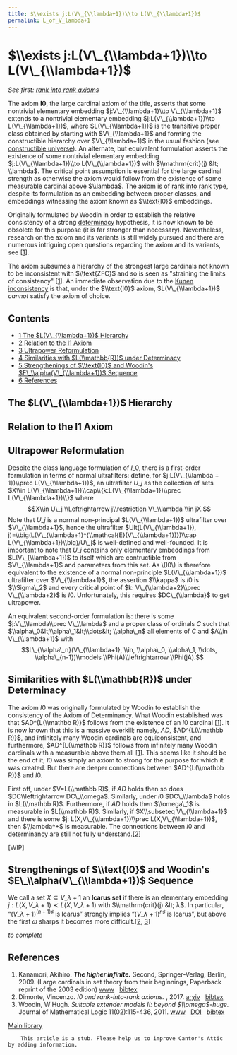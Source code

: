 ```yaml
---
title: $\\exists j:L(V\_{\\lambda+1})\\to L(V\_{\\lambda+1})$
permalink: L_of_V_lambda+1
---
```

# $\\exists j:L(V\_{\\lambda+1})\\to L(V\_{\\lambda+1})$











*See first: [rank into rank
axioms](Rank_into_rank "Rank into rank")*

The axiom **I0**, the large cardinal axiom of the title, asserts that
some nontrivial elementary embedding $j:V\_{\\lambda+1}\\to
V\_{\\lambda+1}$ extends to a nontrivial elementary embedding
$j:L(V\_{\\lambda+1})\\to L(V\_{\\lambda+1})$, where
$L(V\_{\\lambda+1})$ is the transitive proper class obtained by starting
with $V\_{\\lambda+1}$ and forming the constructible hierarchy over
$V\_{\\lambda+1}$ in the usual fashion (see [constructible
universe](Constructible_universe "Constructible universe")).
An alternate, but equivalent formulation asserts the existence of some
nontrivial elementary embedding $j:L(V\_{\\lambda+1})\\to
L(V\_{\\lambda+1})$ with $\\mathrm{crit}(j) &lt; \\lambda$. The critical
point assumption is essential for the large cardinal strength as
otherwise the axiom would follow from the existence of some measurable
cardinal above $\\lambda$. The axiom is of [rank into
rank](Rank_into_rank "Rank into rank")
type, despite its formulation as an embedding between proper classes,
and embeddings witnessing the axiom known as $\\text{I0}$ embeddings.

Originally formulated by Woodin in order to establish the relative
consistency of a strong
<a href="Determinacy" class="mw-redirect" title="Determinacy">determinacy</a>
hypothesis, it is now known to be obsolete for this purpose (it is far
stronger than necessary). Nevertheless, research on the axiom and its
variants is still widely pursued and there are numerous intriguing open
questions regarding the axiom and its variants, see
\[[1](#bibkey_Kanamori2009:HigherInfinite)\].

The axiom subsumes a hierarchy of the strongest large cardinals not
known to be inconsistent with $\\text{ZFC}$ and so is seen as "straining
the limits of consistency" \[[1](#bibkey_Kanamori2009:HigherInfinite)\].
An immediate observation due to the [Kunen
inconsistency](Kunen_inconsistency "Kunen inconsistency")
is that, under the $\\text{I0}$ axiom, $L(V\_{\\lambda+1})$ *cannot*
satisfy the axiom of choice.



## Contents


-   [<span class="tocnumber">1</span> <span class="toctext">The
    $L(V\_{\\lambda+1})$
    Hierarchy</span>](#The_.24L.28V_.7B.5Clambda.2B1.7D.29.24_Hierarchy)
-   [<span class="tocnumber">2</span> <span class="toctext">Relation to
    the I1 Axiom</span>](#Relation_to_the_I1_Axiom)
-   [<span class="tocnumber">3</span> <span class="toctext">Ultrapower
    Reformulation</span>](#Ultrapower_Reformulation)
-   [<span class="tocnumber">4</span> <span class="toctext">Similarities
    with $L(\\mathbb{R})$ under
    Determinacy</span>](#Similarities_with_.24L.28.5Cmathbb.7BR.7D.29.24_under_Determinacy)
-   [<span class="tocnumber">5</span> <span
    class="toctext">Strengthenings of $\\text{I0}$ and Woodin's
    $E\_\\alpha(V\_{\\lambda+1})$
    Sequence</span>](#Strengthenings_of_.24.5Ctext.7BI0.7D.24_and_Woodin.27s_.24E_.5Calpha.28V_.7B.5Clambda.2B1.7D.29.24_Sequence)
-   [<span class="tocnumber">6</span> <span
    class="toctext">References</span>](#References)


## The $L(V\_{\\lambda+1})$ Hierarchy

## Relation to the I1 Axiom

## Ultrapower Reformulation

Despite the class language formulation of $I\_0$, there is a first-order
formulation in terms of normal ultrafilters: define, for
$j:L(V\_{\\lambda + 1})\\prec L(V\_{\\lambda+1})$, an ultrafilter $U\_j$
as the collection of sets $X\\in
L(V\_{\\lambda+1})\\cap\\{k:L(V\_{\\lambda+1})\\prec
L(V\_{\\lambda+1})\\}$ where $$X\\in U\_j \\Leftrightarrow
j\\restriction V\_\\lambda \\in jX.$$ Note that $U\_j$ is a normal
non-principal $L(V\_{\\lambda+1})$ ultrafilter over $V\_{\\lambda+1}$,
hence the ultrafilter $Ult(L(V\_{\\lambda+1}),
j)=\\big(L(V\_{\\lambda+1}^{\\mathcal{E}(V\_{\\lambda+1})})\\cap
L(V\_{\\lambda+1})\\big)/U\_j$ is well-defined and well-founded. It is
important to note that $U\_j$ contains only elementary embeddings from
$L(V\_{\\lambda+1})$ to itself which are contructible from
$V\_{\\lambda+1}$ and parameters from this set. As \\(I0\\) is therefore
equivalent to the existence of a normal non-principle
$L(V\_{\\lambda+1})$ ultrafilter over $V\_{\\lambda+1}$, the assertion
$\\kappa$ is $I0$ is $\\Sigma\_2$ and every critical point of $k:
V\_{\\lambda+2}\\prec V\_{\\lambda+2}$ is $I0$. Unfortunately, this
requires $DC\_{\\lambda}$ to get ultrapower.

An equivalent second-order formulation is: there is some
$j:V\_\\lambda\\prec V\_\\lambda$ and a proper class of ordinals $C$
such that $\\alpha\_0&lt;\\alpha\_1&lt;\\dots&lt; \\alpha\_n$ all
elements of $C$ and $A\\in V\_{\\lambda+1}$ with
$$L\_{\\alpha\_n}(V\_{\\lambda+1}, \\in, \\alpha\_0, \\alpha\_1, \\dots,
\\alpha\_{n-1})\\models \\Phi(A)\\leftrightarrow \\Phi(jA).$$

## Similarities with $L(\\mathbb{R})$ under Determinacy

The axiom $I0$ was originally formulated by Woodin to establish the
consistency of the Axiom of Determinancy. What Woodin established was
that $AD^{L(\\mathbb R)}$ follows from the existence of an $I0$ cardinal
\[[1](#bibkey_Kanamori2009:HigherInfinite)\]. It is now known that this
is a massive overkill; namely, $AD$, $AD^{L(\\mathbb R)}$, and
infinitely many Woodin cardinals are equiconsistent, and furthermore,
$AD^{L(\\mathbb R)}$ follows from infinitely many Woodin cardinals with
a measurable above them all
\[[1](#bibkey_Kanamori2009:HigherInfinite)\]. This seems like it should
be the end of it; $I0$ was simply an axiom to strong for the purpose for
which it was created. But there are deeper connections between
$AD^{L(\\mathbb R)}$ and $I0$.

First off, under $V=L(\\mathbb R)$, if $AD$ holds then so does
$DC\\leftrightarrow DC\_\\omega$. Similarly, under $I0$ $DC\_\\lambda$
holds in $L(\\mathbb R)$. Furthermore, if $AD$ holds then $\\omega\_1$
is measurable in $L(\\mathbb R)$. Similarly, if $X\\subseteq
V\_{\\lambda+1}$ and there is some $j: L(X,V\_{\\lambda+1})\\prec
L(X,V\_{\\lambda+1})$, then $\\lambda^+$ is measurable. The connections
between $I0$ and determinancy are still not fully
understand.\[[2](#bibkey_Dimonte2017:I0AndRankIntoRankAxioms)\]

\[WIP\]

## Strengthenings of $\\text{I0}$ and Woodin's $E\_\\alpha(V\_{\\lambda+1})$ Sequence

We call a set $X ⊆ V\_{λ+1}$ an **Icarus set** if there is an elementary
embedding $j : L(X, V\_{λ+1}) ≺ L(X, V\_{λ+1})$ with $\\mathrm{crit}(j)
&lt; λ$. In particular, “$(V\_{λ+1})^{(n+1)♯}$ is Icarus” strongly
implies “$(V\_{λ+1})^{n♯}$ is Icarus”, but above the first $ω$ sharps it
becomes more
difficult.\[[2](#bibkey_Dimonte2017:I0AndRankIntoRankAxioms),
[3](#bibkey_Woodin2011:SEM2)\]

*to complete*

## References

1.  <span id="bibkey_Kanamori2009:HigherInfinite">Kanamori, Akihiro.
    ***The higher infinite.*** Second, Springer-Verlag, Berlin, 2009.
    (Large cardinals in set theory from their beginnings, Paperback
    reprint of the 2003 edition)
    <a href="https://link.springer.com/book/10.1007%2F978-3-540-88867-3" class="extiw">www</a>   <a href="javascript:bibpopup(&#39;@book%7BKanamori2009:HigherInfinite,%20%20%20%20AUTHOR%20=%20%7BKanamori,%20Akihiro%7D,%3Cbr%3E%20%20%20%20%20TITLE%20=%20%7BThe%20higher%20infinite%7D,%3Cbr%3E%20%20%20%20SERIES%20=%20%7BSpringer%20Monographs%20in%20Mathematics%7D,%3Cbr%3E%20%20%20EDITION%20=%20%7BSecond%7D,%3Cbr%3E%20%20%20%20%20%20NOTE%20=%20%7BLarge%20cardinals%20in%20set%20theory%20from%20their%20beginnings,%20%20%20%20%20%20%20%20%20%20%20%20%20%20Paperback%20reprint%20of%20the%202003%20edition%7D,%3Cbr%3E%20PUBLISHER%20=%20%7BSpringer-Verlag%7D,%3Cbr%3E%20%20%20ADDRESS%20=%20%7BBerlin%7D,%3Cbr%3E%20%20%20%20%20%20YEAR%20=%20%7B2009%7D,%3Cbr%3E%20%20%20%20%20PAGES%20=%20%7Bxxii+536%7D,%3Cbr%3E%20%20%20%20%20%20%20URL%20=%20%7Bhttps://link.springer.com/book/10.1007%2F978-3-540-88867-3%7D%7D&#39;)" class="bibtex">bibtex</a></span>
2.  <span id="bibkey_Dimonte2017:I0AndRankIntoRankAxioms">Dimonte,
    Vincenzo. *I0 and rank-into-rank axioms.* , 2017.
    <a href="http://arxiv.org/abs/1707.02613" class="extiw">arχiv</a>   <a href="javascript:bibpopup(&#39;@article%20%7BDimonte2017:I0AndRankIntoRankAxioms,%20%20%20%20AUTHOR%20=%20%7BDimonte,%20Vincenzo%7D,%3Cbr%3E%20%20%20%20%20TITLE%20=%20%7BI0%20and%20rank-into-rank%20axioms%7D,%3Cbr%3E%20%20%20%20%20%20YEAR%20=%20%7B2017%7D,%3Cbr%3E%20%20%20%20EPRINT%20=%20%7B1707.02613%7D%7D&#39;)" class="bibtex">bibtex</a></span>
3.  <span id="bibkey_Woodin2011:SEM2">Woodin, W Hugh. *Suitable extender
    models II: beyond $\\omega$-huge.* Journal of Mathematical Logic
    11(02):115-436, 2011.
    <a href="http://www.worldscientific.com/doi/pdf/10.1142/S021906131100102X" class="extiw">www</a>   <a href="http://web.archive.org/web/20191005075319/http://dx.doi.org/10.1142/S021906131100102X" class="extiw">DOI</a>   <a href="javascript:bibpopup(&#39;@article%7Bdoi:10.1142/S021906131100102X,author%20=%20%7BWoodin,%20W.%20Hugh%7D,%3Cbr%3Etitle%20=%20%7BSuitable%20extender%20models%20II:%20beyond%20$\omega$-huge%7D,%3Cbr%3Ejournal%20=%20%7BJournal%20of%20Mathematical%20Logic%7D,%3Cbr%3Evolume%20=%20%7B11%7D,%3Cbr%3Enumber%20=%20%7B02%7D,%3Cbr%3Epages%20=%20%7B115-436%7D,%3Cbr%3Eyear%20=%20%7B2011%7D,%3Cbr%3Edoi%20=%20%7B10.1142/S021906131100102X%7D,%3Cbr%3EURL%20=%20%7Bhttp://www.worldscientific.com/doi/pdf/10.1142/S021906131100102X%7D%7D&#39;)" class="bibtex">bibtex</a></span>

[Main
library](Library "Library")

  

        This article is a stub. Please help us to improve Cantor's Attic by adding information.



